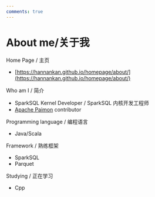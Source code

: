 ```yaml
---
comments: true
---
```


# About me/关于我

Home Page / 主页

* [https://hannankan.github.io/homepage/about/](https://hannankan.github.io/homepage/about/)

Who am I / 简介

* SparkSQL Kernel Developer / SparkSQL 内核开发工程师
* [Apache Paimon](https://github.com/apache/incubator-paimon) contributor

Programming language / 编程语言

* Java/Scala

Framework / 熟练框架

* SparkSQL
* Parquet

Studying / 正在学习

* Cpp